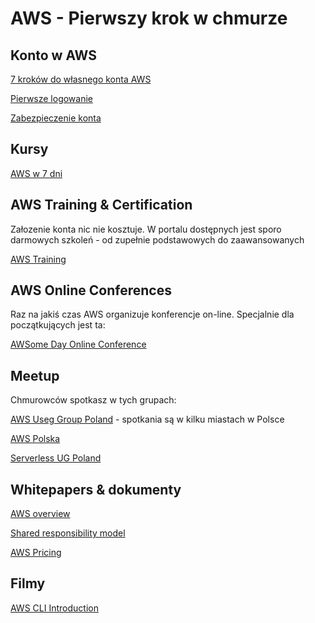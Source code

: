 # AWS - Pierwszy krok w chmurze

## Konto w AWS

[7 kroków do własnego konta AWS](https://swiatchmury.pl/7-krokow-do-wlasnego-konta-w-aws/)

[Pierwsze logowanie](https://swiatchmury.pl/pierwsze-logowanie-w-aws/)

[Zabezpieczenie konta](https://swiatchmury.pl/zabezpiecz-sie-twoje-konto-w-aws-tez/)

## Kursy

[AWS w 7 dni](https://www.udemy.com/course/aws-w-7-dni/)

## AWS Training & Certification

Załozenie konta nic nie kosztuje. W portalu dostępnych jest sporo darmowych szkoleń - od zupełnie podstawowych do zaawansowanych

[AWS Training](https://www.aws.training/)

## AWS Online Conferences

Raz na jakiś czas AWS organizuje konferencje on-line. Specjalnie dla początkujących jest ta:

[AWSome Day Online Conference](https://aws.amazon.com/events/awsome-day/awsome-day-online/)

## Meetup

Chmurowców spotkasz w tych grupach:

[AWS Useg Group Poland](https://www.meetup.com/AWSUGPL) - spotkania są w kilku miastach w Polsce

[AWS Polska](https://www.meetup.com/aws-polska)

[Serverless UG Poland](https://www.meetup.com/ServerlessUGPL/)

## Whitepapers & dokumenty

[AWS overview](https://d1.awsstatic.com/whitepapers/aws-overview.pdf)

[Shared responsibility model](https://aws.amazon.com/compliance/shared-responsibility-model/)

[AWS Pricing](http://d0.awsstatic.com/whitepapers/aws_pricing_overview.pdf)

## Filmy

[AWS CLI Introduction](https://www.youtube.com/watch?v=iC8zVT5r7Jw)